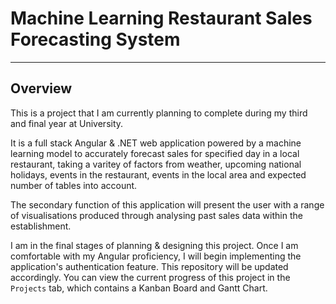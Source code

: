 # Machine Learning Restaurant Sales Forecasting System

---

## Overview

This is a project that I am currently planning to complete during my third and final year at University.

It is a full stack Angular & .NET web application powered by a machine learning model to accurately forecast sales for specified day in a local restaurant, taking a varitey of factors from weather, upcoming national holidays, events in the restaurant, events in the local area and expected number of tables into account.  

The secondary function of this application will present the user with a range of visualisations produced through analysing past sales data within the establishment.

I am in the final stages of planning & designing this project. Once I am comfortable with my Angular proficiency, I will begin implementing the application's authentication feature. This repository will be updated accordingly. You can view the current progress of this project in the `Projects` tab, which contains a Kanban Board and Gantt Chart.